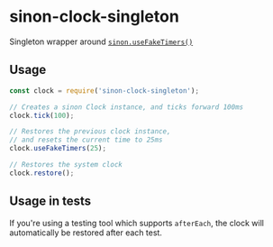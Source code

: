 sinon-clock-singleton
=======

Singleton wrapper around [`sinon.useFakeTimers()`](http://sinonjs.org/docs/#clock)

## Usage

```js
const clock = require('sinon-clock-singleton');

// Creates a sinon Clock instance, and ticks forward 100ms
clock.tick(100);

// Restores the previous clock instance,
// and resets the current time to 25ms
clock.useFakeTimers(25);

// Restores the system clock
clock.restore();
```

## Usage in tests

If you're using a testing tool which supports `afterEach`, the clock will automatically be restored after each test.